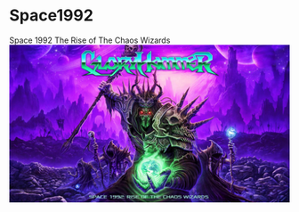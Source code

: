 # Space1992
Space 1992 The Rise of The Chaos Wizards
![alt tag](https://raw.githubusercontent.com/Irish-Day-Man/Space1992/master/imagesForGit/albumArt.jpg)
